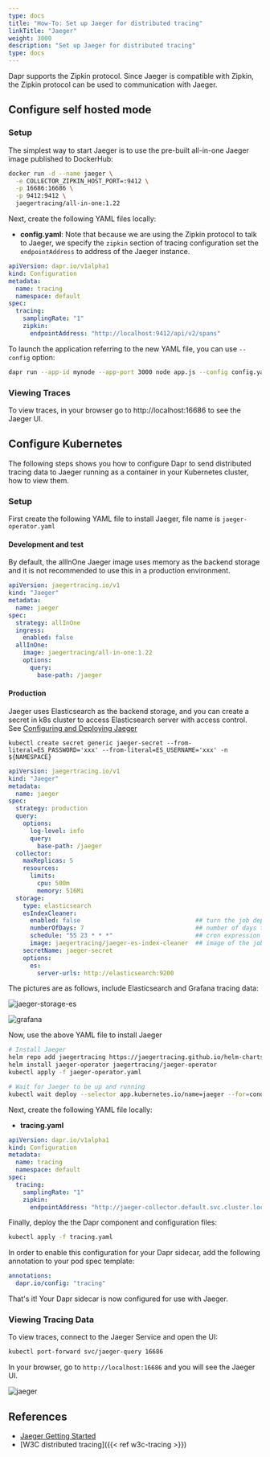 ```yaml
---
type: docs
title: "How-To: Set up Jaeger for distributed tracing"
linkTitle: "Jaeger"
weight: 3000
description: "Set up Jaeger for distributed tracing"
type: docs
---
```


Dapr supports the Zipkin protocol. Since Jaeger is compatible with Zipkin, the Zipkin protocol can be used to communication with Jaeger.

## Configure self hosted mode

### Setup

The simplest way to start Jaeger is to use the pre-built all-in-one Jaeger image published to DockerHub:

```bash
docker run -d --name jaeger \
  -e COLLECTOR_ZIPKIN_HOST_PORT=:9412 \
  -p 16686:16686 \
  -p 9412:9412 \
  jaegertracing/all-in-one:1.22
```


Next, create the following YAML files locally:

* **config.yaml**: Note that because we are using the Zipkin protocol
to talk to Jaeger, we specify the `zipkin` section of tracing
configuration set the `endpointAddress` to address of the Jaeger
instance.

```yaml
apiVersion: dapr.io/v1alpha1
kind: Configuration
metadata:
  name: tracing
  namespace: default
spec:
  tracing:
    samplingRate: "1"
    zipkin:
      endpointAddress: "http://localhost:9412/api/v2/spans"
```

To launch the application referring to the new YAML file, you can use
`--config` option:

```bash
dapr run --app-id mynode --app-port 3000 node app.js --config config.yaml
```

### Viewing Traces
To view traces, in your browser go to http://localhost:16686 to see the Jaeger UI.

## Configure Kubernetes
The following steps shows you how to configure Dapr to send distributed tracing data to Jaeger running as a container in your Kubernetes cluster, how to view them.

### Setup

First create the following YAML file to install Jaeger, file name is `jaeger-operator.yaml`

#### Development and test

By default, the allInOne Jaeger image uses memory as the backend storage and it is not recommended to use this in a production environment.

```yaml
apiVersion: jaegertracing.io/v1
kind: "Jaeger"
metadata:
  name: jaeger
spec:
  strategy: allInOne
  ingress:
    enabled: false
  allInOne:
    image: jaegertracing/all-in-one:1.22
    options:
      query:
        base-path: /jaeger
```

#### Production

<!-- IGNORE_LINKS -->
Jaeger uses Elasticsearch as the backend storage, and you can create a secret in k8s cluster to access Elasticsearch server with access control. See [Configuring and Deploying Jaeger](https://access.redhat.com/documentation/en-us/openshift_container_platform/4.5/html/jaeger/jaeger-deploy-production_jaeger-deploying#:~:text=Create%20a%20custom%20resource%20file%20named%20jaeger-production.yaml%20that,Jaeger%3A%20%24%20oc%20create%20-n%20jaeger-system%20-f%20jaeger-production.yaml)
<!-- END_IGNORE -->


```shell
kubectl create secret generic jaeger-secret --from-literal=ES_PASSWORD='xxx' --from-literal=ES_USERNAME='xxx' -n ${NAMESPACE}
```

```yaml
apiVersion: jaegertracing.io/v1
kind: "Jaeger"
metadata:
  name: jaeger
spec:
  strategy: production
  query:
    options:
      log-level: info
      query:
        base-path: /jaeger
  collector:
    maxReplicas: 5
    resources:
      limits:
        cpu: 500m
        memory: 516Mi
  storage:
    type: elasticsearch
    esIndexCleaner:
      enabled: false                                ## turn the job deployment on and off
      numberOfDays: 7                               ## number of days to wait before deleting a record
      schedule: "55 23 * * *"                       ## cron expression for it to run
      image: jaegertracing/jaeger-es-index-cleaner  ## image of the job
    secretName: jaeger-secret
    options:
      es:
        server-urls: http://elasticsearch:9200
```

The pictures are as follows, include Elasticsearch and Grafana tracing data:

![jaeger-storage-es](/images/jaeger_storage_elasticsearch.png)

![grafana](/images/jaeger_grafana.png)


Now, use the above YAML file to install Jaeger

```bash
# Install Jaeger
helm repo add jaegertracing https://jaegertracing.github.io/helm-charts
helm install jaeger-operator jaegertracing/jaeger-operator
kubectl apply -f jaeger-operator.yaml

# Wait for Jaeger to be up and running
kubectl wait deploy --selector app.kubernetes.io/name=jaeger --for=condition=available
```

Next, create the following YAML file locally:

* **tracing.yaml**

```yaml
apiVersion: dapr.io/v1alpha1
kind: Configuration
metadata:
  name: tracing
  namespace: default
spec:
  tracing:
    samplingRate: "1"
    zipkin:
      endpointAddress: "http://jaeger-collector.default.svc.cluster.local:9411/api/v2/spans"
```

Finally, deploy the the Dapr component and configuration files:

```bash
kubectl apply -f tracing.yaml
```

In order to enable this configuration for your Dapr sidecar, add the following annotation to your pod spec template:

```yml
annotations:
  dapr.io/config: "tracing"
```

That's it! Your Dapr sidecar is now configured for use with Jaeger.

### Viewing Tracing Data

To view traces, connect to the Jaeger Service and open the UI:

```bash
kubectl port-forward svc/jaeger-query 16686
```

In your browser, go to `http://localhost:16686` and you will see the Jaeger UI.

![jaeger](/images/jaeger_ui.png)

## References
- [Jaeger Getting Started](https://www.jaegertracing.io/docs/1.21/getting-started/#all-in-one)
- [W3C distributed tracing]({{< ref w3c-tracing >}})
